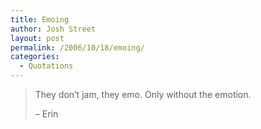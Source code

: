 ```yaml
---
title: Emoing
author: Josh Street
layout: post
permalink: /2006/10/18/emoing/
categories:
  - Quotations
---
```

> They don&#8217;t jam, they emo. Only without the emotion.
> 
> &#8211; Erin